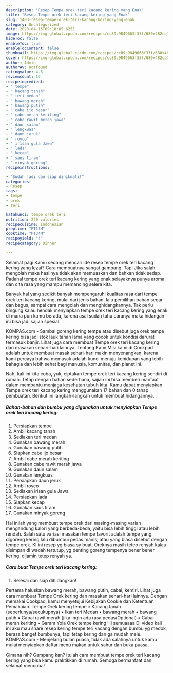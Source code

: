 ```yaml
---
description: "Resep Tempe orek teri kacang kering yang Enak"
title: "Resep Tempe orek teri kacang kering yang Enak"
slug: 1403-resep-tempe-orek-teri-kacang-kering-yang-enak
category: Uncategorized
date: 2023-04-15T09:18:05.625Z
image: https://img-global.cpcdn.com/recipes/cc89c9849663f33f/680x482cq70/tempe-orek-teri-kacang-kering-foto-resep-utama.jpg
hideToc: false
enableToc: true
enableTocContent: false
thumbnail: https://img-global.cpcdn.com/recipes/cc89c9849663f33f/680x482cq70/tempe-orek-teri-kacang-kering-foto-resep-utama.jpg
cover: https://img-global.cpcdn.com/recipes/cc89c9849663f33f/680x482cq70/tempe-orek-teri-kacang-kering-foto-resep-utama.jpg
author: Admin
authorAv: notfound
ratingvalue: 4.6
reviewcount: 16
recipeingredient:
- " tempe"
- " kacang tanah"
- " teri medan"
- " bawang merah"
- " bawang putih"
- " cabe ijo besar"
- " cabe merah keriting"
- " cabe rawit merah jawa"
- " daun salam"
- " lengkuas"
- " daun jeruk"
- " royco"
- " irisan gula Jawa"
- " lada"
- " kecap"
- " saus tiram"
- " minyak goreng"
recipeinstructions:

- "Sudah jadi dan siap dinikmati!"
categories:
- Resep
tags:
- tempe
- orek
- teri

katakunci: tempe orek teri 
nutrition: 220 calories
recipecuisine: Indonesian
preptime: "PT17M"
cooktime: "PT34M"
recipeyield: "4"
recipecategory: Dinner

---
```



Selamat pagi Kamu sedang mencari ide resep tempe orek teri kacang kering yang lezat? Cara membuatnya sangat gampang. Tapi Jika salah mengolah maka hasilnya tidak akan memuaskan dan bahkan tidak sedap. Padahal tempe orek teri kacang kering yang enak selayaknya punya aroma dan cita rasa yang mampu memancing selera kita.


Banyak hal yang sedikit banyak mempengaruhi kualitas rasa dari tempe orek teri kacang kering, mulai dari jenis bahan, lalu pemilihan bahan segar dan bagus, sampai cara mengolah dan menghidangkannya. Tak perlu bingung kalau hendak menyiapkan tempe orek teri kacang kering yang enak di mana pun kamu berada, karena asal sudah tahu caranya maka hidangan ini bisa jadi sajian spesial.

KOMPAS.com - Sambal goreng kering tempe atau disebut juga orek tempe kering bisa jadi stok lauk tahan lama yang cocok untuk kondisi darurat termasuk banjir. Lihat juga cara membuat Tempe orek teri kacang kering dan masakan sehari-hari lainnya. Tentang Kami Misi kami di Cookpad adalah untuk membuat masak sehari-hari makin menyenangkan, karena kami percaya bahwa memasak adalah kunci menuju kehidupan yang lebih bahagia dan lebih sehat bagi manusia, komunitas, dan planet ini.


Nah, kali ini kita coba, yuk, ciptakan tempe orek teri kacang kering sendiri di rumah. Tetap dengan bahan sederhana, sajian ini bisa memberi manfaat dalam membantu menjaga kesehatan tubuh kita. Kamu dapat menyiapkan Tempe orek teri kacang kering menggunakan 17 bahan dan 0 tahap pembuatan. Berikut ini langkah-langkah untuk membuat hidangannya.

<!--inarticleads1-->

##### Bahan-bahan dan bumbu yang digunakan untuk menyiapkan Tempe orek teri kacang kering:

1. Persiapkan  tempe
1. Ambil  kacang tanah
1. Sediakan  teri medan
1. Gunakan  bawang merah
1. Gunakan  bawang putih
1. Siapkan  cabe ijo besar
1. Ambil  cabe merah keriting
1. Gunakan  cabe rawit merah jawa
1. Gunakan  daun salam
1. Gunakan  lengkuas
1. Persiapkan  daun jeruk
1. Ambil  royco
1. Sediakan  irisan gula Jawa
1. Persiapkan  lada
1. Siapkan  kecap
1. Gunakan  saus tiram
1. Gunakan  minyak goreng


Hal inilah yang membuat tempe orek dari masing-masing varian mengandung kalori yang berbeda-beda, yaitu bisa lebih tinggi atau lebih rendah. Salah satu variasi masakan tempe favorit adalah tempe yang digoreng kering lalu dibumbui pedas manis, atau yang biasa disebut dengan tempe orek. Kl ini resep yg biasa sy buat. Oreknya masih tetep renyah kalau disimpan di wadah tertutup, yg penting goreng tempenya bener bener kering, dijamin tetep renyah ya. 

<!--inarticleads2-->

##### Cara buat Tempe orek teri kacang kering:


1. Selesai dan siap dihidangkan!

Pertama haluskan bawang merah, bawang putih, cabai, kemiri. Lihat juga cara membuat Tempe Orek kering dan masakan sehari-hari lainnya. Dengan memakai Cookpad, kamu menyetujui Kebijakan Cookie dan Ketentuan Pemakaian. Tempe Orek kering tempe • Kacang tanah (seperlunya/secukupnya) • Ikan teri Medan • bawang merah • bawang putih • Cabai rawit merah (jika ingin ada rasa pedas/Optional) • Cabai merah keriting • Garam Yola Orek tempe kering Hi semuaaaa Di video kali ini aku mau share resep kering tempe teri kacang dengan bumbu yg medok, berasa banget bumbunya, tapi tetap kering dan ga mudah mele. KOMPAS.com - Menjelang bulan puasa, tidak ada salahnya untuk kamu mulai menyiapkan daftar menu makan untuk sahur dan buka puasa. 

Gimana nih? Gampang kan? Itulah cara membuat tempe orek teri kacang kering yang bisa kamu praktikkan di rumah. Semoga bermanfaat dan selamat mencoba!
